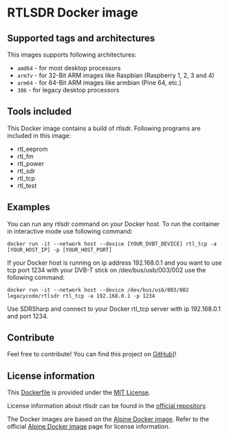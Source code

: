 # RTLSDR Docker image

## Supported tags and architectures

This images supports following architectures:

-   `amd64` - for most desktop processors
-   `arm7v` - for 32-Bit ARM images like Raspbian (Raspberry 1, 2, 3 and 4)
-   `arm64` - for 64-Bit ARM images like armbian (Pine 64, etc.)
-   `386` - for legacy desktop processors

## Tools included

This Docker image contains a build of rtlsdr. Following programs are included in this image:

-   rtl_eeprom
-   rtl_fm
-   rtl_power
-   rtl_sdr
-   rtl_tcp
-   rtl_test

## Examples

You can run any rtlsdr command on your Docker host. To run the container in interactive mode use following command:

```shell
docker run -it --network host --device [YOUR_DVBT_DEVICE] rtl_tcp -a [YOUR_HOST_IP] -p [YOUR_HOST_PORT]
```

If your Docker host is running on ip address 192.168.0.1 and you want to use tcp port 1234 with your DVB-T stick on /dev/bus/usb/003/002 use the following command:

```shell
docker run -it --network host --device /dev/bus/usb/003/002 legacycode/rtlsdr rtl_tcp -a 192.168.0.1 -p 1234
```

Use SDRSharp and connect to your Docker rtl_tcp server with ip 192.168.0.1 and port 1234.

## Contribute

Feel free to contribute! You can find this project on [GitHub][1]]!

## License information

This [Dockerfile][1] is provided under the [MIT License][2].

License information about rtlsdr can be found in the [official repository][3].

The Docker images are based on the [Alpine Docker image][4]. Refer to the official [Alpine Docker image][4] page for license information.

[1]: https://github.com/legacycode/rtlsdr-docker

[2]: https://github.com/legacycode/rtlsdr-docker/blob/latest/LICENSE.md

[3]: https://osmocom.org/projects/rtl-sdr/repository/revisions/master/entry/COPYING

[4]: https://hub.docker.com/_/alpine
